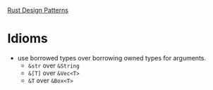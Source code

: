 [ Rust Design Patterns](https://rust-unofficial.github.io/patterns/)

# Idioms

- use borrowed types over borrowing owned types for arguments.
    - `&str` over `&String`  
    - `&[T]` over `&Vec<T>`
    - `&T` over `&Box<T>`